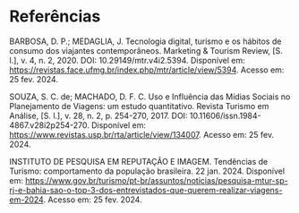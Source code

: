 # Referências

BARBOSA, D. P.; MEDAGLIA, J. Tecnologia digital, turismo e os hábitos de consumo dos viajantes contemporâneos. Marketing & Tourism Review, [S. l.], v. 4, n. 2, 2020. DOI: 10.29149/mtr.v4i2.5394. Disponível em: https://revistas.face.ufmg.br/index.php/mtr/article/view/5394. Acesso em: 25 fev. 2024.

SOUZA, S. C. de; MACHADO, D. F. C. Uso e Influência das Mídias Sociais no Planejamento de Viagens: um estudo quantitativo. Revista Turismo em Análise, [S. l.], v. 28, n. 2, p. 254-270, 2017. DOI: 10.11606/issn.1984-4867.v28i2p254-270. Disponível em: https://www.revistas.usp.br/rta/article/view/134007. Acesso em: 25 fev. 2024.

INSTITUTO DE PESQUISA EM REPUTAÇÃO E IMAGEM. Tendências de Turismo: comportamento da população brasileira. 22 jan. 2024. Disponível em: https://www.gov.br/turismo/pt-br/assuntos/noticias/pesquisa-mtur-sp-rj-e-bahia-sao-o-top-3-dos-entrevistados-que-querem-realizar-viagens-em-2024. Acesso em: 25 fev. 2024.
